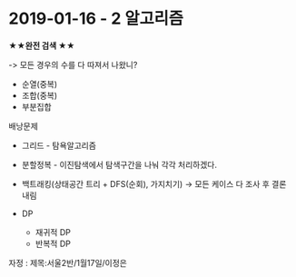 # 2019-01-16 - 2 알고리즘

**★★완전 검색 ★★**

-> 모든 경우의 수를 다 따져서 나왔니?

- 순열(중복)
- 조합(중복)
- 부분집합

배낭문제 



- 그리드 - 탐욕알고리즘

- 분할정복 - 이진탐색에서 탐색구간을 나눠 각각 처리하겠다. 
- 백트래킹(상태공간 트리 + DFS(순회), 가지치기) -> 모든 케이스 다 조사 후 결론 내림
- DP
  - 재귀적 DP
  - 반복적 DP









자정 : 제목:서울2반/1월17일/이정은

































